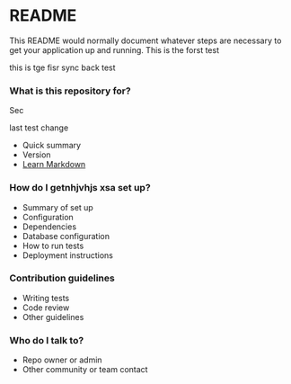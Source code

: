 # README #

This README would normally document whatever steps are necessary to get your application up and running.
 This is the forst test

 this is tge fisr sync back test
### What is this repository for? ###

Sec

last test change
* Quick summary
* Version
* [Learn Markdown](https://bitbucket.org/tutorials/markdowndemo)

### How do I getnhjvhjs  xsa set up? ###

* Summary of set up
* Configuration
* Dependencies
* Database configuration
* How to run tests
* Deployment instructions

### Contribution guidelines ###

* Writing tests
* Code review
* Other guidelines

### Who do I talk to? ###

* Repo owner or admin
* Other community or team contact